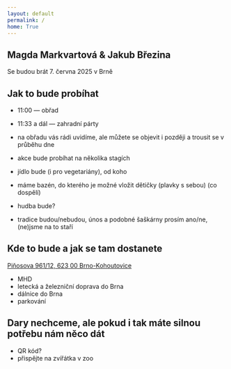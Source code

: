 ```yaml
---
layout: default
permalink: /
home: True
---
```


## Magda Markvartová & Jakub Březina

Se budou brát 7. června 2025 v Brně

## Jak to bude probíhat

- 11:00 — obřad
- 11:33 a dál — zahradní párty
  
- na obřadu vás rádi uvidíme, ale můžete se objevit i později a trousit se v průběhu dne
- akce bude probíhat na několika stagích
- jídlo bude (i pro vegetariány), od koho
- máme bazén, do kterého je možné vložit dětičky (plavky s sebou) (co dospělí)
- hudba bude?
- tradice budou/nebudou, únos a podobné šaškárny prosím ano/ne, (ne)jsme na to staří

## Kde to bude a jak se tam dostanete

[Piňosova 961/12, 623 00 Brno-Kohoutovice](https://maps.app.goo.gl/F6Jpthkqu5bBVzp8A)

- MHD
- letecká a železniční doprava do Brna
- dálnice do Brna
- parkování

## Dary nechceme, ale pokud i tak máte silnou potřebu nám něco dát

- QR kód?
- přispějte na zvířátka v zoo
